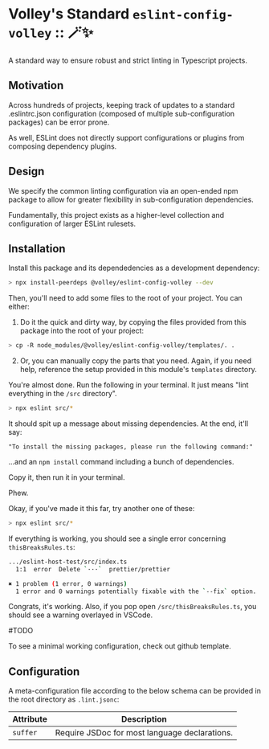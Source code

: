 # Volley's Standard `eslint-config-volley` :: 🪄✨

A standard way to ensure robust and strict linting in Typescript projects.

## Motivation

Across hundreds of projects, keeping track of updates to a standard .eslintrc.json configuration (composed of multiple sub-configuration packages) can be error prone.

As well, ESLint does not directly support configurations or plugins from composing dependency plugins.

## Design

We specify the common linting configuration via an open-ended npm package to allow for greater flexibility in sub-configuration dependencies.

Fundamentally, this project exists as a higher-level collection and configuration of larger ESLint rulesets.

## Installation

Install this package and its dependedencies as a development dependency:

```sh
> npx install-peerdeps @volley/eslint-config-volley --dev
```

Then, you'll need to add some files to the root of your project. You can either:

1. Do it the quick and dirty way, by copying the files provided from this package into the root of your project:

```sh
> cp -R node_modules/@volley/eslint-config-volley/templates/. .
```

2. Or, you can manually copy the parts that you need. Again, if you need help, reference the setup provided in this module's `templates` directory.

You're almost done. Run the following in your terminal. It just means "lint everything in the `/src` directory".

```sh
> npx eslint src/*
```

It should spit up a message about missing dependencies. At the end, it'll say:

```"To install the missing packages, please run the following command:"```

...and an `npm install` command including a bunch of dependencies.

Copy it, then run it in your terminal.

Phew.

Okay, if you've made it this far, try another one of these:

```sh
> npx eslint src/*
```

If everything is working, you should see a single error concerning `thisBreaksRules.ts`:

```sh
.../eslint-host-test/src/index.ts
  1:1  error  Delete `···`  prettier/prettier

✖ 1 problem (1 error, 0 warnings)
  1 error and 0 warnings potentially fixable with the `--fix` option.
```

Congrats, it's working. Also, if you pop open `/src/thisBreaksRules.ts`, you should see a warning overlayed in VSCode.


#TODO 

To see a minimal working configuration, check out github template.

## Configuration

A meta-configuration file according to the below schema can be provided in the root directory as `.lint.jsonc`:

| Attribute | Description |
| --- | --- |
| `suffer` | Require JSDoc for most language declarations. |
